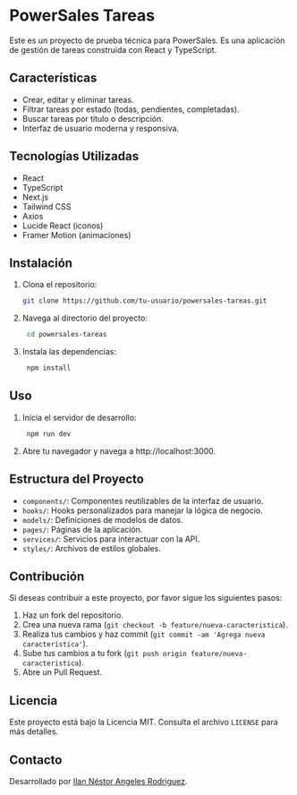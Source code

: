 # PowerSales Tareas

Este es un proyecto de prueba técnica para PowerSales. Es una aplicación de gestión de tareas construida con React y TypeScript.

## Características

- Crear, editar y eliminar tareas.
- Filtrar tareas por estado (todas, pendientes, completadas).
- Buscar tareas por título o descripción.
- Interfaz de usuario moderna y responsiva.

## Tecnologías Utilizadas

- React
- TypeScript
- Next.js
- Tailwind CSS
- Axios
- Lucide React (iconos)
- Framer Motion (animaciones)

## Instalación

1. Clona el repositorio:

   ```bash
   git clone https://github.com/tu-usuario/powersales-tareas.git
   

2. Navega al directorio del proyecto:
   ```bash
    cd powersales-tareas

3. Instala las dependencias:
   ```bash
    npm install

## Uso
1. Inicia el servidor de desarrollo:
   ```bash
    npm run dev

2. Abre tu navegador y navega a http://localhost:3000.

## Estructura del Proyecto

- `components/`: Componentes reutilizables de la interfaz de usuario.
- `hooks/`: Hooks personalizados para manejar la lógica de negocio.
- `models/`: Definiciones de modelos de datos.
- `pages/`: Páginas de la aplicación.
- `services/`: Servicios para interactuar con la API.
- `styles/`: Archivos de estilos globales.

## Contribución

Si deseas contribuir a este proyecto, por favor sigue los siguientes pasos:

1. Haz un fork del repositorio.
2. Crea una nueva rama (`git checkout -b feature/nueva-caracteristica`).
3. Realiza tus cambios y haz commit (`git commit -am 'Agrega nueva característica'`).
4. Sube tus cambios a tu fork (`git push origin feature/nueva-caracteristica`).
5. Abre un Pull Request.

## Licencia

Este proyecto está bajo la Licencia MIT. Consulta el archivo `LICENSE` para más detalles.

## Contacto

Desarrollado por [Ilan Néstor Angeles Rodriguez](https://www.linkedin.com/in/ilannestorangelesrodriguez/).